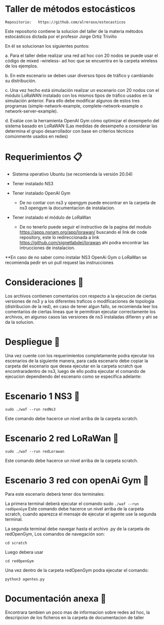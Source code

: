 # Taller de métodos estocásticos 

    Repositorio:   https://github.com/alreraso/estocasticos

Este repositorio contiene la solucion del taller de la materia métodos estocásticos
dictada por el profesor Jorge Ortiz Triviño

En él se solucionan los siguientes puntos:

a.    Para el taller debe realizar una red ad hoc con 20 nodos se puede usar el código de mixed -wireless- ad hoc que se encuentra en la carpeta wireless de los ejemplos.

b.    En este escenario se deben usar diversos tipos de tráfico y cambiando su distribución.

c.     Una vez hecho está simulación realizar un escenario con 20 nodos con el módulo LoRaWAN instalado con los mismos tipos de tráfico usados en la simulación anterior. Para ello debe modificar algunos de estos tres programas (simple-network-example, complete-network-example o network-server-example).

d.    Evalúe con la herramienta OpenAI Gym cómo optimizar el desempeño del sistema basado en LoRaWAN (Las medidas de desempeño a considerar las determina el grupo desarrollador con base en criterios técnicos comúnmente usados en redes)

# Requerimientos 📋

* Sistema operativo Ubuntu (se recomienda la versión 20.04)
* Tener instalado NS3
* Tener instalado OpenAI Gym
    * De no contar con ns3 y opengym puede encontrar en la carpeta de ns3 opengym la documentacion de instalacion.

* Tener instalado el módulo de LoRaWan
    * De no tenerlo puede seguir el instructivo de la pagina del modulo https://apps.nsnam.org/app/lorawan/ buscando el link de code repository, este lo redireccionada a link https://github.com/signetlabdei/lorawan ahi podra encontrar las intrucciones de instalacion.

**En caso de no saber como instalar NS3 OpenAi Gym o LoRaWan se recomienda pedir en un pull request las instrucciones

# Consideraciones 🔧
Los archivos contienen comentarios con respecto a la ejecucion de ciertas versiones de ns3 y a los diferentes traficos o modificaciones
de topologia (distribucion de la red), en caso de tener algun fallo, se recomienda leer los comentarios de ciertas lineas que le permitiran ejecutar correctamente los archivos, en algunso casos las versiones de ns3 instaladas difieren y ahi se da la solucion.


# Despliegue 🚀

Una vez cuente con los requerimientos completamente podra ejecutar los escenarios de la siguiente manera, para cada escenario debe copiar la carpeta del escenario que desea ejecutar en la carpeta scratch que encontraradentro de ns3, luego de ello podra ejecutar el comando de ejecucion dependiendo del escenario como se especifica adelante:


 # Escenario 1 NS3 🔩
```sudo ./waf --run redNs3```  

Este comando debe hacerce un nivel arriba de la carpeta scratch.


 # Escenario 2 red LoRaWan 🔩

```sudo ./waf --run redLorawan```

Este comando debe hacerce un nivel arriba de la carpeta scratch.

# Escenario 3 red con openAi Gym 🔩

Para este escenario deberá tener dos terminales:

La primera terminal deberá ejecutar el comando sudo
```./waf --run redOpenGym```
Este comando debe hacerce un nivel arriba de la carpeta scratch, cuando aparezca el mensaje de ejecutar el agente use la segunda terminal.

La segunda terminal debe navegar hasta el archivo .py de la carpeta de redOpenGym,
Los comandos de navegación son:

```cd scratch``` 

Luego debera usar 


   
```cd redOpenGym``` 
    

    
    
Una vez dentro de la carpeta redOpenGym podra ejecutar el comando: 


```python3 agentes.py```



# Documentación anexa 📌

Encontrara tambien un poco mas de informacion sobre redes ad hoc, la descripcion de los ficheros en la carpeta de documentacion de taller
